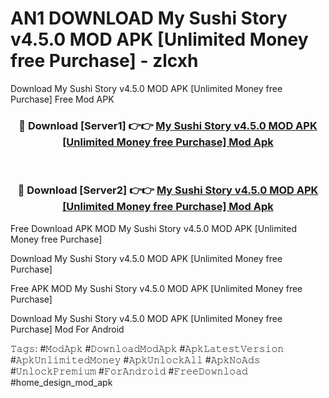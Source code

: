 # AN1 DOWNLOAD My Sushi Story v4.5.0 MOD APK [Unlimited Money free Purchase] - zlcxh
Download My Sushi Story v4.5.0 MOD APK [Unlimited Money free Purchase] Free Mod APK

<div align="center">
<h3>🔴 Download [Server1] 👉👉 <a href="https://apk-comot.site?title=My_Sushi_Story_v4.5.0_MOD_APK_[Unlimited_Money_free_Purchase]">My Sushi Story v4.5.0 MOD APK [Unlimited Money free Purchase] Mod Apk</a></h3><br>

<h3>🔴 Download [Server2] 👉👉 <a href="https://apk-comot.site?title=My_Sushi_Story_v4.5.0_MOD_APK_[Unlimited_Money_free_Purchase]">My Sushi Story v4.5.0 MOD APK [Unlimited Money free Purchase] Mod Apk</a></h3>
</div>


Free Download APK MOD My Sushi Story v4.5.0 MOD APK [Unlimited Money free Purchase]

Download My Sushi Story v4.5.0 MOD APK [Unlimited Money free Purchase] 

Free APK MOD My Sushi Story v4.5.0 MOD APK [Unlimited Money free Purchase] 

Download My Sushi Story v4.5.0 MOD APK [Unlimited Money free Purchase] Mod For Android

𝚃𝚊𝚐𝚜: #𝙼𝚘𝚍𝙰𝚙𝚔 #𝙳𝚘𝚠𝚗𝚕𝚘𝚊𝚍𝙼𝚘𝚍𝙰𝚙𝚔 #𝙰𝚙𝚔𝙻𝚊𝚝𝚎𝚜𝚝𝚅𝚎𝚛𝚜𝚒𝚘𝚗 #𝙰𝚙𝚔𝚄𝚗𝚕𝚒𝚖𝚒𝚝𝚎𝚍𝙼𝚘𝚗𝚎𝚢 #𝙰𝚙𝚔𝚄𝚗𝚕𝚘𝚌𝚔𝙰𝚕𝚕 #𝙰𝚙𝚔𝙽𝚘𝙰𝚍𝚜 #𝚄𝚗𝚕𝚘𝚌𝚔𝙿𝚛𝚎𝚖𝚒𝚞𝚖 #𝙵𝚘𝚛𝙰𝚗𝚍𝚛𝚘𝚒𝚍 #𝙵𝚛𝚎𝚎𝙳𝚘𝚠𝚗𝚕𝚘𝚊𝚍 #home_design_mod_apk